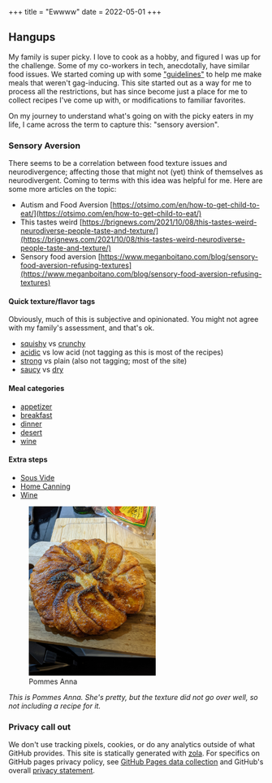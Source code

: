 +++
title = "Ewwww"
date = 2022-05-01
+++

## Hangups

My family is super picky.  I love to cook as a hobby, and figured I was up for the challenge.
Some of my co-workers in tech, anecdotally, have similar food issues.
We started coming up with some ["guidelines"](/guidelines) to help me make meals that weren't gag-inducing.
This site started out as a way for me to process all the restrictions, but has since become just a place for me to collect
 recipes I've come up with, or modifications to familiar favorites.

On my journey to understand what's going on with the picky eaters in my life, I came across the term to capture this: "sensory aversion".

### Sensory Aversion

There seems to be a correlation between food texture issues and neurodivergence; affecting those that might not (yet) think of themselves as neurodivergent.
Coming to terms with this idea was helpful for me. Here are some more articles on the topic:

- Autism and Food Aversion [https://otsimo.com/en/how-to-get-child-to-eat/](https://otsimo.com/en/how-to-get-child-to-eat/)
- This tastes weird [https://brignews.com/2021/10/08/this-tastes-weird-neurodiverse-people-taste-and-texture/](https://brignews.com/2021/10/08/this-tastes-weird-neurodiverse-people-taste-and-texture/)
- Sensory food aversion [https://www.meganboitano.com/blog/sensory-food-aversion-refusing-textures](https://www.meganboitano.com/blog/sensory-food-aversion-refusing-textures)


#### Quick texture/flavor tags

Obviously, much of this is subjective and opinionated.  You might not agree with my family's assessment, and that's ok.

- [squishy](tags/squishy) vs  [crunchy](tags/crunchy)
- [acidic](tags/acidic) vs low acid (not tagging as this is most of the recipes)
- [strong](tags/strong) vs plain (also not tagging; most of the site)
- [saucy](tags/saucy) vs [dry](tags/dry)

#### Meal categories

- [appetizer](tags/appetizer)
- [breakfast](tags/breakfast)
- [dinner](tags/dinner)
- [desert](tags/dessert)
- [wine](tags/win)

#### Extra steps

- [Sous Vide](sousvide)
- [Home Canning](canning)
- [Wine](wine)

<figure>
  <img src="pomanna.jpg" width="250">
  <figcaption> Pommes Anna</figcaption>
</figure>

_This is Pommes Anna. She's pretty, but the texture did not go over well, so not including a recipe for it._


### Privacy call out

We don't use tracking pixels, cookies, or do any analytics outside of what GitHub provides. This site is statically generated with [zola](https://www.getzola.org/).
For specifics on GitHub pages privacy policy, see [GitHub Pages data collection](https://docs.github.com/en/pages/getting-started-with-github-pages/about-github-pages#data-collection) and GitHub's overall [privacy statement](https://docs.github.com/en/site-policy/privacy-policies/github-privacy-statement).
